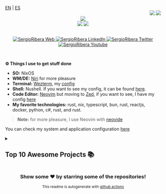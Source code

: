 <div align="left">
<a href="https://github.com/SergioRibera/SergioRibera/blob/main/README_EN.md">EN</a>&nbsp;|&nbsp;<a href="https://github.com/SergioRibera/SergioRibera/blob/main/README_ES.md">ES</a>
</div>
<!-- Visitors and Twitch -->
<div align="right">
    <img src="https://komarev.com/ghpvc/?username=SergioRibera&style=for-the-badge&color=55acb7&label=VISITORS" />
    <img src="https://img.shields.io/twitch/status/sergioribera_rs?label=LiveStream&style=for-the-badge&logo=twitch&logoColor=white&color=mediumpurple" />
</div>

<!-- Github Stats -->
<!-- generated by https://github-profile-summary-cards.vercel.app/demo.html -->
<div align="center">
    <img src="http://github-profile-summary-cards.vercel.app/api/cards/profile-details?username=SergioRibera&theme=blueberry"/>
    <br>
    <img src="http://github-profile-summary-cards.vercel.app/api/cards/repos-per-language?username=SergioRibera&theme=blueberry&exclude=CSS,ShaderLab" />
    <img src="http://github-profile-summary-cards.vercel.app/api/cards/most-commit-language?username=SergioRibera&theme=blueberry&exclude=CSS,ShaderLab" />
</div>
</br>
<!-- Social Media -->
<p align="center">
    <a href="https://sergioribera.com" target="_blank">
        <img alt="SergioRibera Web" src="https://img.shields.io/badge/Website-3b5998?style=for-the-badge&logo=google-chrome&logoColor=white"/>
    </a>
    <a href="https://www.linkedin.com/in/sergioribera/" target="_blank">
        <img alt="SergioRibera LinkedIn" src="https://img.shields.io/badge/-LinkedIn-0e76a8?style=for-the-badge&logo=Linkedin&logoColor=white"/>
    </a>
    <a href="https://twitter.com/SergioRibera_ID/" target="_blank">
        <img alt="SergioRibera Twitter" src="https://img.shields.io/badge/-Twitter-00acee?style=for-the-badge&logo=Twitter&logoColor=white"/>
    </a>
    <a href="https://youtube.com/SergioRibera" target="_blank">
        <img alt="SergioRibera Youtube" src="https://img.shields.io/badge/-Youtube-12sdkad2?style=for-the-badge&logo=Youtube&logoColor=white&color=red"/>
    </a>
</p>
</br>

**⚙️ Things I use to get stuff done**
- **SO:** NixOS
- **WM/DE:** [Niri](https://github.com/YaLTeR/niri) for more pleasure
- **Terminal:** [Wezterm](https://wezfurlong.org/wezterm/), my [config](https://github.com/SergioRibera/dotfiles/tree/main/home/desktop/terminal)
- **Shell:** Nushell. If you want to see my config, it can be found [here](https://github.com/SergioRibera/dotfiles/tree/main/home/shells).
- **Code Editor:** [Neovim](https://neovim.io/) but moving to [Zed](https://zed.dev), if you want to see, I have my config [here](https://github.com/SergioRibera/dotfiles/tree/main/home/editors)
- **My favorite technologies:** rust, nix, typescript, bun, rust, reactjs, docker, python, c#, rust, and rust.
> **Note:** for more pleasure, I use Neovim with [neovide](https://github.com/neovide/neovide)

You can check my system and application configuration [here](https://github.com/SergioRibera/dotfiles)

<details>
    <summary><h2>Top 10 Awesome Projects 📚</h2></summary>
    <table>
        <thead align="center">
            <tr style="border: none;">
                <td><b>💻 Project Description</b></td>
                <td><b>🌟 Stars</b></td>
                <td><b>🍴 Forks</b></td>
                <td><b>🐛 Issues</b></td>
                <td><b>🔔 Pull Requests</b></td>
                <td><b>👨‍💻 Top Language</b></td>
            </tr>
        </thead>
        <tbody>
        
<tr>
<td><a href="https://github.com/SergioRibera/sss" target="_blank" ><b>SSS (Super ScreenShot) is a WIP: CLI/Lib to take amazing screenshot of code or screen</b></a></td>
<td><img alt="Stars" src="https://img.shields.io/github/stars/SergioRibera/sss?style=flat-square&labelColor=343b41"/></td>
<td><img alt="Forks" src="https://img.shields.io/github/forks/SergioRibera/sss?style=flat-square&labelColor=343b41"/></td>
<td><img alt="Issues" src="https://img.shields.io/github/issues/SergioRibera/sss?style=flat-square"/></td>
<td><img alt="Pull Requests" src="https://img.shields.io/github/issues-pr/SergioRibera/sss?style=flat-square"/></td>
<td><img alt="Language" src="https://img.shields.io/github/languages/top/SergioRibera/sss?style=flat-square"/></td>
</tr>
<tr>
<td><a href="https://github.com/SergioRibera/cmp-dotenv" target="_blank" ><b>cmp import and use all environment variables from .env.* and system</b></a></td>
<td><img alt="Stars" src="https://img.shields.io/github/stars/SergioRibera/cmp-dotenv?style=flat-square&labelColor=343b41"/></td>
<td><img alt="Forks" src="https://img.shields.io/github/forks/SergioRibera/cmp-dotenv?style=flat-square&labelColor=343b41"/></td>
<td><img alt="Issues" src="https://img.shields.io/github/issues/SergioRibera/cmp-dotenv?style=flat-square"/></td>
<td><img alt="Pull Requests" src="https://img.shields.io/github/issues-pr/SergioRibera/cmp-dotenv?style=flat-square"/></td>
<td><img alt="Language" src="https://img.shields.io/github/languages/top/SergioRibera/cmp-dotenv?style=flat-square"/></td>
</tr>
<tr>
<td><a href="https://github.com/SergioRibera/virtual_joystick" target="_blank" ><b>Bevy virtual Joystick for mobile games (Works with mouse on desktop)</b></a></td>
<td><img alt="Stars" src="https://img.shields.io/github/stars/SergioRibera/virtual_joystick?style=flat-square&labelColor=343b41"/></td>
<td><img alt="Forks" src="https://img.shields.io/github/forks/SergioRibera/virtual_joystick?style=flat-square&labelColor=343b41"/></td>
<td><img alt="Issues" src="https://img.shields.io/github/issues/SergioRibera/virtual_joystick?style=flat-square"/></td>
<td><img alt="Pull Requests" src="https://img.shields.io/github/issues-pr/SergioRibera/virtual_joystick?style=flat-square"/></td>
<td><img alt="Language" src="https://img.shields.io/github/languages/top/SergioRibera/virtual_joystick?style=flat-square"/></td>
</tr>
<tr>
<td><a href="https://github.com/SergioRibera/bevy_splash_screen" target="_blank" ><b>A plugin for bevy which allows you to create screens to show the brands and development teams behind your amazing game</b></a></td>
<td><img alt="Stars" src="https://img.shields.io/github/stars/SergioRibera/bevy_splash_screen?style=flat-square&labelColor=343b41"/></td>
<td><img alt="Forks" src="https://img.shields.io/github/forks/SergioRibera/bevy_splash_screen?style=flat-square&labelColor=343b41"/></td>
<td><img alt="Issues" src="https://img.shields.io/github/issues/SergioRibera/bevy_splash_screen?style=flat-square"/></td>
<td><img alt="Pull Requests" src="https://img.shields.io/github/issues-pr/SergioRibera/bevy_splash_screen?style=flat-square"/></td>
<td><img alt="Language" src="https://img.shields.io/github/languages/top/SergioRibera/bevy_splash_screen?style=flat-square"/></td>
</tr>
<tr>
<td><a href="https://github.com/SergioRibera/codeshot.nvim" target="_blank" ><b>Take Amazing Screenshots of your code on Neovim</b></a></td>
<td><img alt="Stars" src="https://img.shields.io/github/stars/SergioRibera/codeshot.nvim?style=flat-square&labelColor=343b41"/></td>
<td><img alt="Forks" src="https://img.shields.io/github/forks/SergioRibera/codeshot.nvim?style=flat-square&labelColor=343b41"/></td>
<td><img alt="Issues" src="https://img.shields.io/github/issues/SergioRibera/codeshot.nvim?style=flat-square"/></td>
<td><img alt="Pull Requests" src="https://img.shields.io/github/issues-pr/SergioRibera/codeshot.nvim?style=flat-square"/></td>
<td><img alt="Language" src="https://img.shields.io/github/languages/top/SergioRibera/codeshot.nvim?style=flat-square"/></td>
</tr>
<tr>
<td><a href="https://github.com/SergioRibera/super_clipboard" target="_blank" ><b>Manage your clipboard history with a beautiful and simple interface</b></a></td>
<td><img alt="Stars" src="https://img.shields.io/github/stars/SergioRibera/super_clipboard?style=flat-square&labelColor=343b41"/></td>
<td><img alt="Forks" src="https://img.shields.io/github/forks/SergioRibera/super_clipboard?style=flat-square&labelColor=343b41"/></td>
<td><img alt="Issues" src="https://img.shields.io/github/issues/SergioRibera/super_clipboard?style=flat-square"/></td>
<td><img alt="Pull Requests" src="https://img.shields.io/github/issues-pr/SergioRibera/super_clipboard?style=flat-square"/></td>
<td><img alt="Language" src="https://img.shields.io/github/languages/top/SergioRibera/super_clipboard?style=flat-square"/></td>
</tr>
<tr>
<td><a href="https://github.com/SergioRibera/Simplemoji" target="_blank" ><b>Fast Application for look your amazing emojis write in Rust</b></a></td>
<td><img alt="Stars" src="https://img.shields.io/github/stars/SergioRibera/Simplemoji?style=flat-square&labelColor=343b41"/></td>
<td><img alt="Forks" src="https://img.shields.io/github/forks/SergioRibera/Simplemoji?style=flat-square&labelColor=343b41"/></td>
<td><img alt="Issues" src="https://img.shields.io/github/issues/SergioRibera/Simplemoji?style=flat-square"/></td>
<td><img alt="Pull Requests" src="https://img.shields.io/github/issues-pr/SergioRibera/Simplemoji?style=flat-square"/></td>
<td><img alt="Language" src="https://img.shields.io/github/languages/top/SergioRibera/Simplemoji?style=flat-square"/></td>
</tr>
<tr>
<td><a href="https://github.com/SergioRibera/vim-files" target="_blank" ><b>This is a simple plugin to create directories and files from vim, and even using templates</b></a></td>
<td><img alt="Stars" src="https://img.shields.io/github/stars/SergioRibera/vim-files?style=flat-square&labelColor=343b41"/></td>
<td><img alt="Forks" src="https://img.shields.io/github/forks/SergioRibera/vim-files?style=flat-square&labelColor=343b41"/></td>
<td><img alt="Issues" src="https://img.shields.io/github/issues/SergioRibera/vim-files?style=flat-square"/></td>
<td><img alt="Pull Requests" src="https://img.shields.io/github/issues-pr/SergioRibera/vim-files?style=flat-square"/></td>
<td><img alt="Language" src="https://img.shields.io/github/languages/top/SergioRibera/vim-files?style=flat-square"/></td>
</tr>
<tr>
<td><a href="https://github.com/SergioRibera/dotfiles" target="_blank" ><b>My NixOs dotfiles</b></a></td>
<td><img alt="Stars" src="https://img.shields.io/github/stars/SergioRibera/dotfiles?style=flat-square&labelColor=343b41"/></td>
<td><img alt="Forks" src="https://img.shields.io/github/forks/SergioRibera/dotfiles?style=flat-square&labelColor=343b41"/></td>
<td><img alt="Issues" src="https://img.shields.io/github/issues/SergioRibera/dotfiles?style=flat-square"/></td>
<td><img alt="Pull Requests" src="https://img.shields.io/github/issues-pr/SergioRibera/dotfiles?style=flat-square"/></td>
<td><img alt="Language" src="https://img.shields.io/github/languages/top/SergioRibera/dotfiles?style=flat-square"/></td>
</tr>
<tr>
<td><a href="https://github.com/SergioRibera/srtemplate" target="_blank" ><b>A string template system writen with {{ nom }}</b></a></td>
<td><img alt="Stars" src="https://img.shields.io/github/stars/SergioRibera/srtemplate?style=flat-square&labelColor=343b41"/></td>
<td><img alt="Forks" src="https://img.shields.io/github/forks/SergioRibera/srtemplate?style=flat-square&labelColor=343b41"/></td>
<td><img alt="Issues" src="https://img.shields.io/github/issues/SergioRibera/srtemplate?style=flat-square"/></td>
<td><img alt="Pull Requests" src="https://img.shields.io/github/issues-pr/SergioRibera/srtemplate?style=flat-square"/></td>
<td><img alt="Language" src="https://img.shields.io/github/languages/top/SergioRibera/srtemplate?style=flat-square"/></td>
</tr>
<tr>
<td><a href="https://github.com/SergioRibera/docker-rust-android" target="_blank" ><b>A docker container that allows the construction of android applications written with rust with all the tools ready to use</b></a></td>
<td><img alt="Stars" src="https://img.shields.io/github/stars/SergioRibera/docker-rust-android?style=flat-square&labelColor=343b41"/></td>
<td><img alt="Forks" src="https://img.shields.io/github/forks/SergioRibera/docker-rust-android?style=flat-square&labelColor=343b41"/></td>
<td><img alt="Issues" src="https://img.shields.io/github/issues/SergioRibera/docker-rust-android?style=flat-square"/></td>
<td><img alt="Pull Requests" src="https://img.shields.io/github/issues-pr/SergioRibera/docker-rust-android?style=flat-square"/></td>
<td><img alt="Language" src="https://img.shields.io/github/languages/top/SergioRibera/docker-rust-android?style=flat-square"/></td>
</tr>
<tr>
<td><a href="https://github.com/SergioRibera/flappy_ferris" target="_blank" ><b>Flappy Bird simulating made for terminal writen in Rust and using macroquad</b></a></td>
<td><img alt="Stars" src="https://img.shields.io/github/stars/SergioRibera/flappy_ferris?style=flat-square&labelColor=343b41"/></td>
<td><img alt="Forks" src="https://img.shields.io/github/forks/SergioRibera/flappy_ferris?style=flat-square&labelColor=343b41"/></td>
<td><img alt="Issues" src="https://img.shields.io/github/issues/SergioRibera/flappy_ferris?style=flat-square"/></td>
<td><img alt="Pull Requests" src="https://img.shields.io/github/issues-pr/SergioRibera/flappy_ferris?style=flat-square"/></td>
<td><img alt="Language" src="https://img.shields.io/github/languages/top/SergioRibera/flappy_ferris?style=flat-square"/></td>
</tr>
<tr>
<td><a href="https://github.com/SergioRibera/zoomer" target="_blank" ><b>VERY WIP app to magnify screen area crossplatform Windows, Mac, Linux (X11, Wayland)</b></a></td>
<td><img alt="Stars" src="https://img.shields.io/github/stars/SergioRibera/zoomer?style=flat-square&labelColor=343b41"/></td>
<td><img alt="Forks" src="https://img.shields.io/github/forks/SergioRibera/zoomer?style=flat-square&labelColor=343b41"/></td>
<td><img alt="Issues" src="https://img.shields.io/github/issues/SergioRibera/zoomer?style=flat-square"/></td>
<td><img alt="Pull Requests" src="https://img.shields.io/github/issues-pr/SergioRibera/zoomer?style=flat-square"/></td>
<td><img alt="Language" src="https://img.shields.io/github/languages/top/SergioRibera/zoomer?style=flat-square"/></td>
</tr>
<tr>
<td><a href="https://github.com/SergioRibera/egui-kle" target="_blank" ><b>Keyboard Widget for egui based on KLE (Keyboard Layout Editor) web</b></a></td>
<td><img alt="Stars" src="https://img.shields.io/github/stars/SergioRibera/egui-kle?style=flat-square&labelColor=343b41"/></td>
<td><img alt="Forks" src="https://img.shields.io/github/forks/SergioRibera/egui-kle?style=flat-square&labelColor=343b41"/></td>
<td><img alt="Issues" src="https://img.shields.io/github/issues/SergioRibera/egui-kle?style=flat-square"/></td>
<td><img alt="Pull Requests" src="https://img.shields.io/github/issues-pr/SergioRibera/egui-kle?style=flat-square"/></td>
<td><img alt="Language" src="https://img.shields.io/github/languages/top/SergioRibera/egui-kle?style=flat-square"/></td>
</tr>
<tr>
<td><a href="https://github.com/SergioRibera/nvim-conf" target="_blank" ><b>Save your frecuent configs on external file</b></a></td>
<td><img alt="Stars" src="https://img.shields.io/github/stars/SergioRibera/nvim-conf?style=flat-square&labelColor=343b41"/></td>
<td><img alt="Forks" src="https://img.shields.io/github/forks/SergioRibera/nvim-conf?style=flat-square&labelColor=343b41"/></td>
<td><img alt="Issues" src="https://img.shields.io/github/issues/SergioRibera/nvim-conf?style=flat-square"/></td>
<td><img alt="Pull Requests" src="https://img.shields.io/github/issues-pr/SergioRibera/nvim-conf?style=flat-square"/></td>
<td><img alt="Language" src="https://img.shields.io/github/languages/top/SergioRibera/nvim-conf?style=flat-square"/></td>
</tr>
<tr>
<td><a href="https://github.com/SergioRibera/NewTab-ChromeExtension" target="_blank" ><b>This is a simple extension for chromium-based browsers that is intended to be highly customizable, simple and minimal.</b></a></td>
<td><img alt="Stars" src="https://img.shields.io/github/stars/SergioRibera/NewTab-ChromeExtension?style=flat-square&labelColor=343b41"/></td>
<td><img alt="Forks" src="https://img.shields.io/github/forks/SergioRibera/NewTab-ChromeExtension?style=flat-square&labelColor=343b41"/></td>
<td><img alt="Issues" src="https://img.shields.io/github/issues/SergioRibera/NewTab-ChromeExtension?style=flat-square"/></td>
<td><img alt="Pull Requests" src="https://img.shields.io/github/issues-pr/SergioRibera/NewTab-ChromeExtension?style=flat-square"/></td>
<td><img alt="Language" src="https://img.shields.io/github/languages/top/SergioRibera/NewTab-ChromeExtension?style=flat-square"/></td>
</tr>
<tr>
<td><a href="https://github.com/SergioRibera/s4rchiso-plymouth-theme" target="_blank" ><b>Simple and elegants plymouth themes</b></a></td>
<td><img alt="Stars" src="https://img.shields.io/github/stars/SergioRibera/s4rchiso-plymouth-theme?style=flat-square&labelColor=343b41"/></td>
<td><img alt="Forks" src="https://img.shields.io/github/forks/SergioRibera/s4rchiso-plymouth-theme?style=flat-square&labelColor=343b41"/></td>
<td><img alt="Issues" src="https://img.shields.io/github/issues/SergioRibera/s4rchiso-plymouth-theme?style=flat-square"/></td>
<td><img alt="Pull Requests" src="https://img.shields.io/github/issues-pr/SergioRibera/s4rchiso-plymouth-theme?style=flat-square"/></td>
<td><img alt="Language" src="https://img.shields.io/github/languages/top/SergioRibera/s4rchiso-plymouth-theme?style=flat-square"/></td>
</tr>
<tr>
<td><a href="https://github.com/SergioRibera/cargo-pkgbuild-action" target="_blank" ><b>Github Action for generate Aur PKGBUILD file from Cargo.toml</b></a></td>
<td><img alt="Stars" src="https://img.shields.io/github/stars/SergioRibera/cargo-pkgbuild-action?style=flat-square&labelColor=343b41"/></td>
<td><img alt="Forks" src="https://img.shields.io/github/forks/SergioRibera/cargo-pkgbuild-action?style=flat-square&labelColor=343b41"/></td>
<td><img alt="Issues" src="https://img.shields.io/github/issues/SergioRibera/cargo-pkgbuild-action?style=flat-square"/></td>
<td><img alt="Pull Requests" src="https://img.shields.io/github/issues-pr/SergioRibera/cargo-pkgbuild-action?style=flat-square"/></td>
<td><img alt="Language" src="https://img.shields.io/github/languages/top/SergioRibera/cargo-pkgbuild-action?style=flat-square"/></td>
</tr>
<tr>
<td><a href="https://github.com/SergioRibera/SergioRibera" target="_blank" ><b>Automate generation of profile readme with ES/EN lang support</b></a></td>
<td><img alt="Stars" src="https://img.shields.io/github/stars/SergioRibera/SergioRibera?style=flat-square&labelColor=343b41"/></td>
<td><img alt="Forks" src="https://img.shields.io/github/forks/SergioRibera/SergioRibera?style=flat-square&labelColor=343b41"/></td>
<td><img alt="Issues" src="https://img.shields.io/github/issues/SergioRibera/SergioRibera?style=flat-square"/></td>
<td><img alt="Pull Requests" src="https://img.shields.io/github/issues-pr/SergioRibera/SergioRibera?style=flat-square"/></td>
<td><img alt="Language" src="https://img.shields.io/github/languages/top/SergioRibera/SergioRibera?style=flat-square"/></td>
</tr>
<tr>
<td><a href="https://github.com/SergioRibera/Runner2D" target="_blank" ><b>Bevy 2D Game</b></a></td>
<td><img alt="Stars" src="https://img.shields.io/github/stars/SergioRibera/Runner2D?style=flat-square&labelColor=343b41"/></td>
<td><img alt="Forks" src="https://img.shields.io/github/forks/SergioRibera/Runner2D?style=flat-square&labelColor=343b41"/></td>
<td><img alt="Issues" src="https://img.shields.io/github/issues/SergioRibera/Runner2D?style=flat-square"/></td>
<td><img alt="Pull Requests" src="https://img.shields.io/github/issues-pr/SergioRibera/Runner2D?style=flat-square"/></td>
<td><img alt="Language" src="https://img.shields.io/github/languages/top/SergioRibera/Runner2D?style=flat-square"/></td>
</tr>
<tr>
<td><a href="https://github.com/SergioRibera/wgpu_node_graph" target="_blank" ><b>WIP</b></a></td>
<td><img alt="Stars" src="https://img.shields.io/github/stars/SergioRibera/wgpu_node_graph?style=flat-square&labelColor=343b41"/></td>
<td><img alt="Forks" src="https://img.shields.io/github/forks/SergioRibera/wgpu_node_graph?style=flat-square&labelColor=343b41"/></td>
<td><img alt="Issues" src="https://img.shields.io/github/issues/SergioRibera/wgpu_node_graph?style=flat-square"/></td>
<td><img alt="Pull Requests" src="https://img.shields.io/github/issues-pr/SergioRibera/wgpu_node_graph?style=flat-square"/></td>
<td><img alt="Language" src="https://img.shields.io/github/languages/top/SergioRibera/wgpu_node_graph?style=flat-square"/></td>
</tr>
<tr>
<td><a href="https://github.com/SergioRibera/starred" target="_blank" ><b>SergioRibera starred repos, updated weekly!</b></a></td>
<td><img alt="Stars" src="https://img.shields.io/github/stars/SergioRibera/starred?style=flat-square&labelColor=343b41"/></td>
<td><img alt="Forks" src="https://img.shields.io/github/forks/SergioRibera/starred?style=flat-square&labelColor=343b41"/></td>
<td><img alt="Issues" src="https://img.shields.io/github/issues/SergioRibera/starred?style=flat-square"/></td>
<td><img alt="Pull Requests" src="https://img.shields.io/github/issues-pr/SergioRibera/starred?style=flat-square"/></td>
<td><img alt="Language" src="https://img.shields.io/github/languages/top/SergioRibera/starred?style=flat-square"/></td>
</tr>
        </tbody>
    </table>
</details>

<div align="center">
<h3>Show some ❤️ by starring some of the repositories!</h3>
<span><sup>This readme is autogenerate with <a href='https://github.com/SergioRibera/SergioRibera'>github actions</a><sup></span>
</div>
